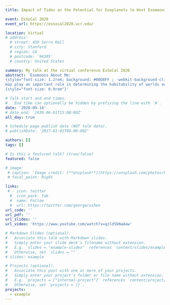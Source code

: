 ```yaml
---
title: Impact of Tides on the Potential for Exoplanets to Host Exomoons

event: ExSoCal 2020
event_url: https://exsocal2020.ucr.edu/

location: Virtual
# address:
  # street: 450 Serra Mall
  # city: Stanford
  # region: CA
  # postcode: '94305'
  # country: United States

summary: My talk at the virtual conference ExSoCal 2020
abstract: 'Exomoons About Me: 
{style="font-size: 1.2rem; background: #00D8FF ; -webkit-background-clip: text; -webkit-text-fill-color: transparent;"}
may play an important role in determining the habitability of worlds outside of our solar system. They can stabilize conditions, alter the climate by breaking tidal locking with the parent star, drive tidal heating, and perhaps even host life themselves. However, the ability of an exoplanet to sustain an exomoon depends on complex tidal interactions. Motivated by this, we make use of simplified tidal lag models to follow the evolution of the separations and orbital and rotational periods in planet, star, and moon systems. We apply these models to known exoplanet systems to assess the potential for these exoplanets to host exomoons. We find that there are at least 36 systems in which an exoplanet in the habitable zone may host an exomoon for longer than one gigayear. This includes Kepler-1625b, an exoplanet with an exomoon candidate, which we determine would be able to retain a Neptune-sized moon for longer than a Hubble time. These results may help provide potential targets for future observation. In many cases, there remains considerable uncertainty in the composition of specific exoplanets. We show the detection (or not) of an exomoon would provide an important constraint on the planet structure due to differences in their tidal response. 
{style="font-size: 0.9rem"}'

# Talk start and end times.
#   End time can optionally be hidden by prefixing the line with `#`.
date: '2020-09-14'
# date_end: '2030-06-01T15:00:00Z'
all_day: true

# Schedule page publish date (NOT talk date).
# publishDate: '2017-01-01T00:00:00Z'

authors: []
tags: []

# Is this a featured talk? (true/false)
featured: false

# image:
 # caption: 'Image credit: [**Unsplash**](https://unsplash.com/photos/bzdhc5b3Bxs)'
 # focal_point: Right

links:
 # - icon: twitter
  #  icon_pack: fab
  #  name: Follow
  #  url: https://twitter.com/georgecushen
url_code: ''
url_pdf: ''
url_slides: ''
url_video: 'https://www.youtube.com/watch?v=qzld5kNaAaw'

# Markdown Slides (optional).
#   Associate this talk with Markdown slides.
#   Simply enter your slide deck's filename without extension.
#   E.g. `slides = "example-slides"` references `content/slides/example-slides.md`.
#   Otherwise, set `slides = ""`.
# slides: example

# Projects (optional).
#   Associate this post with one or more of your projects.
#   Simply enter your project's folder or file name without extension.
#   E.g. `projects = ["internal-project"]` references `content/project/deep-learning/index.md`.
#   Otherwise, set `projects = []`.
projects:
  - example
---
```


